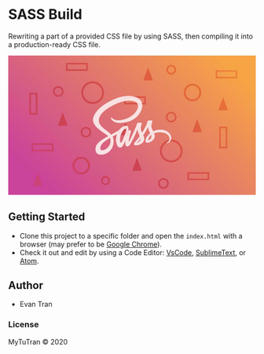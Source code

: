 # SASS Build
Rewriting a part of a provided CSS file by using SASS, then compiling it into a production-ready CSS file.

![SASS Banner](images/sass.jpg)

## Getting Started
- Clone this project to a specific folder and open the `index.html` with a browser (may prefer to be [Google Chrome](https://www.google.com/chrome/)).
- Check it out and edit by using a Code Editor: [VsCode](https://code.visualstudio.com/), [SublimeText](https://www.sublimetext.com/), or [Atom](https://atom.io/).

## Author
- Evan Tran

### License

MyTuTran :copyright: 2020

